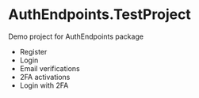 # AuthEndpoints.TestProject
Demo project for AuthEndpoints package

- Register
- Login
- Email verifications
- 2FA activations
- Login with 2FA
